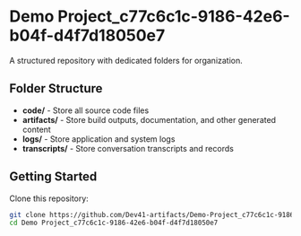 # Demo Project_c77c6c1c-9186-42e6-b04f-d4f7d18050e7
A structured repository with dedicated folders for organization.

## Folder Structure

- **code/** - Store all source code files
- **artifacts/** - Store build outputs, documentation, and other generated content
- **logs/** - Store application and system logs
- **transcripts/** - Store conversation transcripts and records

## Getting Started

Clone this repository:
```bash
git clone https://github.com/Dev41-artifacts/Demo-Project_c77c6c1c-9186-42e6-b04f-d4f7d18050e7
cd Demo Project_c77c6c1c-9186-42e6-b04f-d4f7d18050e7
```
